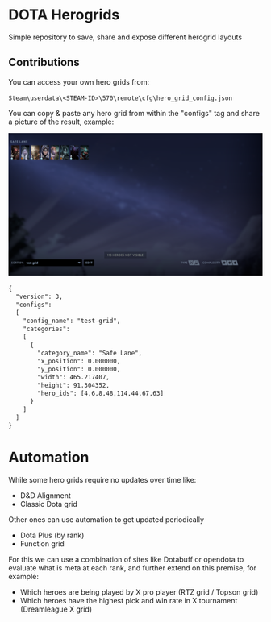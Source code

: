 # DOTA Herogrids
Simple repository to save, share and expose different herogrid layouts

## Contributions

You can access your own hero grids from:

`Steam\userdata\<STEAM-ID>\570\remote\cfg\hero_grid_config.json`

You can copy & paste any hero grid from within the "configs" tag and share a picture of the result, example:

![test-grid](https://raw.githubusercontent.com/DevGrohl/dota-herogrids/master/img/test-grid.png)

```
{
  "version": 3,
  "configs":
  [
    "config_name": "test-grid",
    "categories":
    [
      {
        "category_name": "Safe Lane",
        "x_position": 0.000000,
        "y_position": 0.000000,
        "width": 465.217407,
        "height": 91.304352,
        "hero_ids": [4,6,8,48,114,44,67,63]
      }
    ]
  ]
}
```
# Automation

While some hero grids require no updates over time like:

- D&D Alignment
- Classic Dota grid

Other ones can use automation to get updated periodically

- Dota Plus (by rank)
- Function grid

For this we can use a combination of sites like Dotabuff or opendota to evaluate what is meta at each rank, and further extend on this premise, for example:

- Which heroes are being played by X pro player (RTZ grid / Topson grid)
- Which heroes have the highest pick and win rate in X tournament (Dreamleague X grid)
